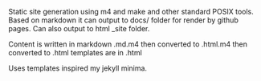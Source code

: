Static site generation using m4 and make
and other standard POSIX tools.
Based on markdown it can output to docs/ folder
for render by github pages.
Can also output to html _site folder.

Content is written in markdown .md.m4
then converted to .html.m4
then converted to .html
templates are in .html

Uses templates inspired my jekyll minima.

